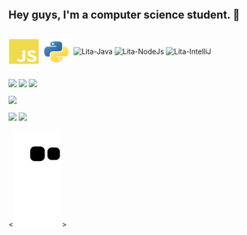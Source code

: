 ## Hey guys, I'm a computer science student. 👋

<!--Stats
<div align="center">
  <a href="https://github.com/euLita">
  <img height="180em" src="https://github-readme-stats.vercel.app/api?username=euLita&show_icons=true&theme=dark&include_all_commits=true&count_private=true"/>
  <img height="180em" src="https://github-readme-stats.vercel.app/api/top-langs/?username=euLita&layout=compact&langs_count=7&theme=dark"/>
</div>
-->
 
  <!--most used programming languages-->
<div style="display: inline_block"><br>
  <!--<img align="center" alt="Lita-C" height="50" width="60" src="https://cdn.jsdelivr.net/gh/devicons/devicon/icons/c/c-line.svg" />-->
  <img align="center" alt="Lita-Js" height="50" width="60" src="https://raw.githubusercontent.com/devicons/devicon/master/icons/javascript/javascript-plain.svg">
  <img align="center" alt="Lita-Python" height="50" width="60" src="https://raw.githubusercontent.com/devicons/devicon/master/icons/python/python-original.svg">
  <img align="center" alt="Lita-Java" height="60" width="70" src="https://cdn.jsdelivr.net/gh/devicons/devicon/icons/java/java-original-wordmark.svg" />
          
  <img align="center" alt="Lita-NodeJs" height="70" width="80" src="https://cdn.jsdelivr.net/gh/devicons/devicon/icons/nodejs/nodejs-original-wordmark.svg">
  <img align="center" alt="Lita-IntelliJ" height="70" width="80" src="https://cdn.jsdelivr.net/gh/devicons/devicon/icons/intellij/intellij-original-wordmark.svg" />
          
</div>

 ##

 <!--social networks-->
<div> 
  <a href="https://www.linkedin.com/in/tal1tasantos" target="_blank"><img src="https://img.shields.io/badge/-LinkedIn-%230077B5?style=for-the-badge&logo=linkedin&logoColor=white" target="_blank"></a>
  <a href ="https://www.hackerrank.com/litas_educ"><img src="https://img.shields.io/badge/-Hackerrank-2EC866?style=for-the-badge&logo=HackerRank&logoColor=white" target="_blank" target="_blank"></a>
  <a href="https://gitlab.com/l1ta" target="_blank"><img src="https://img.shields.io/badge/GitLab-330F63?style=for-the-badge&logo=gitlab&logoColor=white"></a>
  
  <a href="https://replit.com/@iLita" target="_blank"><img src="https://www.google.com/url?sa=i&url=https%3A%2F%2Fblog.replit.com%2F&psig=AOvVaw2tj6eVUGTzXeZz7-JjqNBf&ust=1680043402677000&source=images&cd=vfe&ved=0CA0QjRxqFwoTCLj3u8iX_f0CFQAAAAAdAAAAABAD"></a>
  
  <a href="https://www.udemy.com/user/talita-santos-da-silva-4/" target="_blank"><img src="https://img.shields.io/badge/Udemy-EC5252?style=for-the-badge&logo=Udemy&logoColor=white" target="_blank"></a>
  <a href="https://twitter.com/ssl1ta" target="_blank"><img src="https://img.shields.io/badge/Twitter-1DA1F2?style=for-the-badge&logo=twitter&logoColor=white"></a>
  
<![Snake animation](https://github.com/euLita/euLita/blob/output/github-contribution-grid-snake.svg)>
 
</div>
